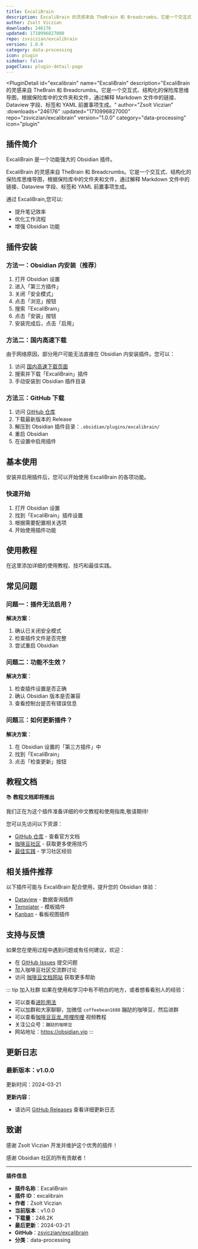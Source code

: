 ```yaml
---
title: ExcaliBrain
description: ExcaliBrain 的灵感来自 TheBrain 和 Breadcrumbs。它是一个交互式、结构化的保险库思维导图，根据保险库中的文件夹和文件，通过解释 Markdown 文件中的链接、Dataview 字段、标签和 YAML 前置事项生成。
author: Zsolt Viczian
downloads: 246176
updated: 1710996827000
repo: zsviczian/excalibrain
version: 1.0.0
category: data-processing
icon: plugin
sidebar: false
pageClass: plugin-detail-page
---
```


<PluginDetail
  id="excalibrain"
  name="ExcaliBrain"
  description="ExcaliBrain 的灵感来自 TheBrain 和 Breadcrumbs。它是一个交互式、结构化的保险库思维导图，根据保险库中的文件夹和文件，通过解释 Markdown 文件中的链接、Dataview 字段、标签和 YAML 前置事项生成。"
  author="Zsolt Viczian"
  :downloads="246176"
  :updated="1710996827000"
  repo="zsviczian/excalibrain"
  version="1.0.0"
  category="data-processing"
  icon="plugin"
>

<!-- AUTO_GENERATED_START -->
## 插件简介

ExcaliBrain 是一个功能强大的 Obsidian 插件。

ExcaliBrain 的灵感来自 TheBrain 和 Breadcrumbs。它是一个交互式、结构化的保险库思维导图，根据保险库中的文件夹和文件，通过解释 Markdown 文件中的链接、Dataview 字段、标签和 YAML 前置事项生成。

通过 ExcaliBrain,您可以:

- 提升笔记效率
- 优化工作流程
- 增强 Obsidian 功能

<!-- AUTO_GENERATED_END -->

<!-- AUTO_GENERATED_START -->
## 插件安装

### 方法一：Obsidian 内安装（推荐）

1. 打开 Obsidian 设置
2. 进入「第三方插件」
3. 关闭「安全模式」
4. 点击「浏览」按钮
5. 搜索「ExcaliBrain」
6. 点击「安装」按钮
7. 安装完成后，点击「启用」

### 方法二：国内高速下载

由于网络原因，部分用户可能无法直接在 Obsidian 内安装插件。您可以：

1. 访问 [国内高速下载页面](/zh/documentation/obsidian-plugins-download.html)
2. 搜索并下载「ExcaliBrain」插件
3. 手动安装到 Obsidian 插件目录

### 方法三：GitHub 下载

1. 访问 [GitHub 仓库](https://github.com/zsviczian/excalibrain)
2. 下载最新版本的 Release
3. 解压到 Obsidian 插件目录：`.obsidian/plugins/excalibrain/`
4. 重启 Obsidian
5. 在设置中启用插件

## 基本使用

安装并启用插件后，您可以开始使用 ExcaliBrain 的各项功能。

### 快速开始

1. 打开 Obsidian 设置
2. 找到「ExcaliBrain」插件设置
3. 根据需要配置相关选项
4. 开始使用插件功能

<!-- AUTO_GENERATED_END -->

<!-- CUSTOM_CONTENT_START:tutorial -->
## 使用教程

在这里添加详细的使用教程、技巧和最佳实践。

<!-- CUSTOM_CONTENT_END:tutorial -->

<!-- SHARED_CONTENT_START -->
## 常见问题

### 问题一：插件无法启用？

**解决方案**：
1. 确认已关闭安全模式
2. 检查插件文件是否完整
3. 尝试重启 Obsidian

### 问题二：功能不生效？

**解决方案**：
1. 检查插件设置是否正确
2. 确认 Obsidian 版本是否兼容
3. 查看控制台是否有错误信息

### 问题三：如何更新插件？

**解决方案**：
1. 在 Obsidian 设置的「第三方插件」中
2. 找到「ExcaliBrain」
3. 点击「检查更新」按钮

## 教程文档

📚 **教程文档即将推出**

我们正在为这个插件准备详细的中文教程和使用指南,敬请期待!

您可以先访问以下资源：
- [GitHub 仓库](https://github.com/zsviczian/excalibrain) - 查看官方文档
- [咖啡豆社区](/zh/bases/) - 获取更多使用技巧
- [最佳实践](/zh/best-practices/) - 学习社区经验

## 相关插件推荐

以下插件可能与 ExcaliBrain 配合使用，提升您的 Obsidian 体验：

- [Dataview](/zh/plugins/dataview.html) - 数据查询插件
- [Templater](/zh/plugins/templater-obsidian.html) - 模板插件
- [Kanban](/zh/plugins/obsidian-kanban.html) - 看板视图插件

## 支持与反馈

如果您在使用过程中遇到问题或有任何建议，欢迎：

- 在 [GitHub Issues](https://github.com/zsviczian/excalibrain/issues) 提交问题
- 加入咖啡豆社区交流群讨论
- 访问 [咖啡豆文档网站](https://obsidian.vip) 获取更多帮助

::: tip 加入社群
如果在使用和学习中有不明白的地方，或者想看看别人的经验：
- 可以查看[进阶用法](/zh/advanced)
- 可以加群和大家聊聊，加微信 `coffeebean1688` 蹦跶的咖啡豆，然后进群
- 可以查看[咖啡豆豆龙_哔哩哔哩](https://space.bilibili.com/618777356) 视频教程
- 关注公众号：`蹦跶的咖啡豆`
- 网站地址：https://obsidian.vip
:::
<!-- SHARED_CONTENT_END -->

<!-- AUTO_GENERATED_START -->
## 更新日志

### 最新版本：v1.0.0

更新时间：2024-03-21

**更新内容**：
- 请访问 [GitHub Releases](https://github.com/zsviczian/excalibrain/releases) 查看详细更新日志

## 致谢

感谢 Zsolt Viczian 开发并维护这个优秀的插件！

感谢 Obsidian 社区的所有贡献者！

---

**插件信息**
- **插件名称**：ExcaliBrain
- **插件 ID**：excalibrain
- **作者**：Zsolt Viczian
- **当前版本**：v1.0.0
- **下载量**：246.2K
- **最后更新**：2024-03-21
- **GitHub**：[zsviczian/excalibrain](https://github.com/zsviczian/excalibrain)
- **分类**：data-processing
<!-- AUTO_GENERATED_END -->

</PluginDetail>

